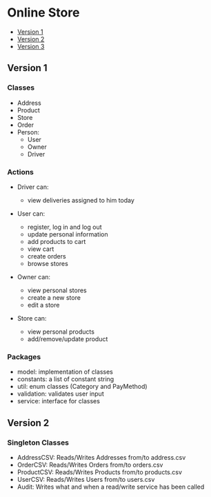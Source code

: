# Online Store

- [Version 1](https://github.com/PaulaB03/PROIECT_PAO_234_BALAN_PAULA/tree/ver1)
- [Version 2](https://github.com/PaulaB03/PROIECT_PAO_234_BALAN_PAULA/tree/ver2)
- [Version 3](https://github.com/PaulaB03/PROIECT_PAO_234_BALAN_PAULA/tree/ver3)

## Version 1

### Classes

- Address
- Product
- Store
- Order
- Person:
  - User
  - Owner
  - Driver

### Actions

- Driver can:
  - view deliveries assigned to him today

- User can:
  - register, log in and log out
  - update personal information
  - add products to cart
  - view cart
  - create orders
  - browse stores 

- Owner can:
  - view personal stores
  - create a new store
  - edit a store

- Store can:
  - view personal products
  - add/remove/update product
  
### Packages

- model: implementation of classes
- constants: a list of constant string
- util: enum classes (Category and PayMethod)
- validation: validates user input
- service: interface for classes

## Version 2

### Singleton Classes

- AddressCSV: Reads/Writes Addresses from/to address.csv
- OrderCSV: Reads/Writes Orders from/to orders.csv
- ProductCSV: Reads/Writes Products from/to products.csv
- UserCSV: Reads/Writes Users from/to users.csv
- Audit: Writes what and when a read/write service has been called
